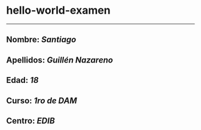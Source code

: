 # hello-world-examen
***
## Nombre: *Santiago*
## Apellidos: *Guillén Nazareno*
## Edad: *18*
## Curso: *1ro de DAM*
## Centro: *EDIB*
